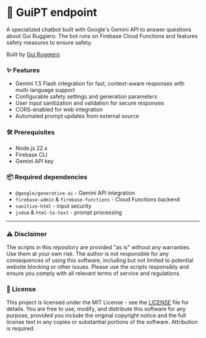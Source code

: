 # 🧠 GuiPT endpoint

A specialized chatbot built with Google's Gemini API to answer questions about Gui Ruggiero. The bot runs on Firebase Cloud Functions and features safety measures to ensure safety.

Built by [Gui Ruggiero](https://guiruggiero.com/?utm_source=github&utm_medium=guipt).

### ✨ Features

- Gemini 1.5 Flash integration for fast, context-aware responses with multi-language support
- Configurable safety settings and generation parameters
- User input sanitization and validation for secure responses
- CORS-enabled for web integration
- Automated prompt updates from external source

### 🛠️ Prerequisites

- Node.js 22.x
- Firebase CLI
- Gemini API key

### 📦 Required dependencies

- `@google/generative-ai` - Gemini API integration
- `firebase-admin` & `firebase-functions` - Cloud Functions backend
- `sanitize-html` - input security
- `jsdom` & `html-to-text` - prompt processing

---

### ⚠️ Disclaimer

The scripts in this repository are provided "as is" without any warranties. Use them at your own risk. The author is not responsible for any consequences of using this software, including but not limited to potential website blocking or other issues. Please use the scripts responsibly and ensure you comply with all relevant terms of service and regulations.

### 📄 License

This project is licensed under the MIT License - see the [LICENSE](LICENSE) file for details. You are free to use, modify, and distribute this software for any purpose, provided you include the original copyright notice and the full license text in any copies or substantial portions of the software. Attribution is required.